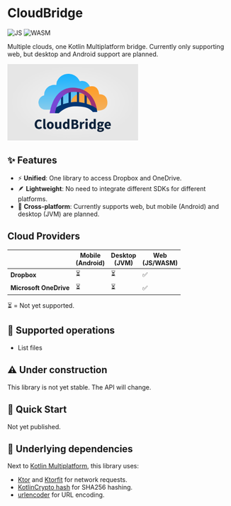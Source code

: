 # CloudBridge

![JS](https://img.shields.io/badge/JavaScript-yellow.svg?logo=javascript)
![WASM](https://img.shields.io/badge/WebAssembly-purple.svg?logo=webassembly)

Multiple clouds, one Kotlin Multiplatform bridge. Currently only supporting
web, but desktop and Android support are planned.

<img height="172" src="/docs/images/logo.png"/>

## ✨ Features

* ⚡ **Unified**: One library to access Dropbox and OneDrive.
* 🪶 **Lightweight**: No need to integrate different SDKs for different platforms.
* 📱 **Cross-platform**: Currently supports web, but mobile (Android) and
  desktop (JVM) are planned.

## Cloud Providers

|                        | Mobile<br>(Android) | Desktop<br>(JVM) | Web<br>(JS/WASM) |
|------------------------|---------------------|------------------|------------------|
| **Dropbox**            | ⏳                   | ⏳                | ✅                |
| **Microsoft OneDrive** | ⏳                   | ⏳                | ✅                |

⏳ = Not yet supported.

## 💾 Supported operations

* List files

## ⚠️ Under construction

This library is not yet stable. The API will change.

## 🚀 Quick Start

Not yet published.

## 🔗 Underlying dependencies

Next to [Kotlin Multiplatform](https://www.jetbrains.com/kotlin-multiplatform/), this library uses:

* [Ktor](https://ktor.io/) and [Ktorfit](https://foso.github.io/Ktorfit/) for network requests.
* [KotlinCrypto hash](https://github.com/KotlinCrypto/hash) for SHA256 hashing.
* [urlencoder](https://github.com/ethauvin/urlencoder) for URL encoding.
